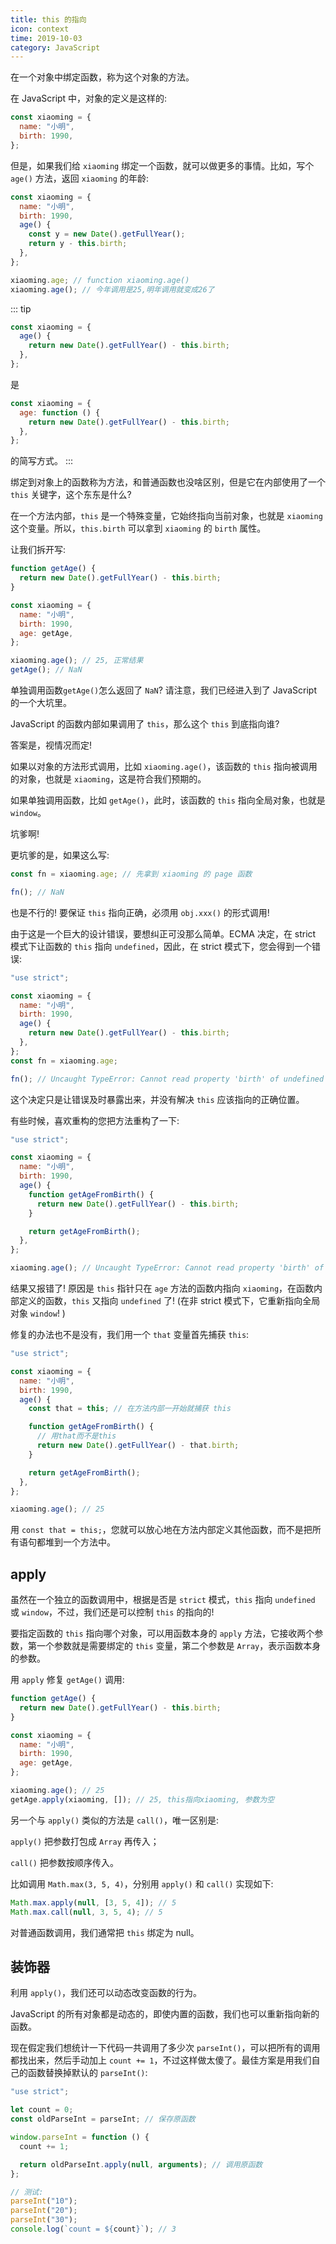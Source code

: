 ```yaml
---
title: this 的指向
icon: context
time: 2019-10-03
category: JavaScript
---
```


在一个对象中绑定函数，称为这个对象的方法。

在 JavaScript 中，对象的定义是这样的:

```js
const xiaoming = {
  name: "小明",
  birth: 1990,
};
```

但是，如果我们给 `xiaoming` 绑定一个函数，就可以做更多的事情。比如，写个 `age()` 方法，返回 `xiaoming` 的年龄:

```js
const xiaoming = {
  name: "小明",
  birth: 1990,
  age() {
    const y = new Date().getFullYear();
    return y - this.birth;
  },
};

xiaoming.age; // function xiaoming.age()
xiaoming.age(); // 今年调用是25,明年调用就变成26了
```

::: tip

```js
const xiaoming = {
  age() {
    return new Date().getFullYear() - this.birth;
  },
};
```

是

```js
const xiaoming = {
  age: function () {
    return new Date().getFullYear() - this.birth;
  },
};
```

的简写方式。
:::

绑定到对象上的函数称为方法，和普通函数也没啥区别，但是它在内部使用了一个 `this` 关键字，这个东东是什么?

在一个方法内部，`this` 是一个特殊变量，它始终指向当前对象，也就是 `xiaoming` 这个变量。所以，`this.birth` 可以拿到 `xiaoming` 的 `birth` 属性。

让我们拆开写:

```js
function getAge() {
  return new Date().getFullYear() - this.birth;
}

const xiaoming = {
  name: "小明",
  birth: 1990,
  age: getAge,
};

xiaoming.age(); // 25, 正常结果
getAge(); // NaN
```

单独调用函数`getAge()`怎么返回了 `NaN`? 请注意，我们已经进入到了 JavaScript 的一个大坑里。

JavaScript 的函数内部如果调用了 `this`，那么这个 `this` 到底指向谁?

答案是，视情况而定!

如果以对象的方法形式调用，比如 `xiaoming.age()`，该函数的 `this` 指向被调用的对象，也就是 `xiaoming`，这是符合我们预期的。

如果单独调用函数，比如 `getAge()`，此时，该函数的 `this` 指向全局对象，也就是 `window`。

坑爹啊!

更坑爹的是，如果这么写:

```js
const fn = xiaoming.age; // 先拿到 xiaoming 的 page 函数

fn(); // NaN
```

也是不行的! 要保证 `this` 指向正确，必须用 `obj.xxx()` 的形式调用!

由于这是一个巨大的设计错误，要想纠正可没那么简单。ECMA 决定，在 strict 模式下让函数的 `this` 指向 `undefined`，因此，在 strict 模式下，您会得到一个错误:

```js
"use strict";

const xiaoming = {
  name: "小明",
  birth: 1990,
  age() {
    return new Date().getFullYear() - this.birth;
  },
};
const fn = xiaoming.age;

fn(); // Uncaught TypeError: Cannot read property 'birth' of undefined
```

这个决定只是让错误及时暴露出来，并没有解决 `this` 应该指向的正确位置。

有些时候，喜欢重构的您把方法重构了一下:

```js
"use strict";

const xiaoming = {
  name: "小明",
  birth: 1990,
  age() {
    function getAgeFromBirth() {
      return new Date().getFullYear() - this.birth;
    }

    return getAgeFromBirth();
  },
};

xiaoming.age(); // Uncaught TypeError: Cannot read property 'birth' of undefined
```

结果又报错了! 原因是 `this` 指针只在 `age` 方法的函数内指向 `xiaoming`，在函数内部定义的函数，`this` 又指向 `undefined` 了! (在非 strict 模式下，它重新指向全局对象 `window`! )

修复的办法也不是没有，我们用一个 `that` 变量首先捕获 `this`:

```js
"use strict";

const xiaoming = {
  name: "小明",
  birth: 1990,
  age() {
    const that = this; // 在方法内部一开始就捕获 this

    function getAgeFromBirth() {
      // 用that而不是this
      return new Date().getFullYear() - that.birth;
    }

    return getAgeFromBirth();
  },
};

xiaoming.age(); // 25
```

用 `const that = this;`，您就可以放心地在方法内部定义其他函数，而不是把所有语句都堆到一个方法中。

## apply

虽然在一个独立的函数调用中，根据是否是 `strict` 模式，`this` 指向 `undefined` 或 `window`，不过，我们还是可以控制 `this` 的指向的!

要指定函数的 `this` 指向哪个对象，可以用函数本身的 `apply` 方法，它接收两个参数，第一个参数就是需要绑定的 `this` 变量，第二个参数是 `Array`，表示函数本身的参数。

用 `apply` 修复 `getAge()` 调用:

```js
function getAge() {
  return new Date().getFullYear() - this.birth;
}

const xiaoming = {
  name: "小明",
  birth: 1990,
  age: getAge,
};

xiaoming.age(); // 25
getAge.apply(xiaoming, []); // 25, this指向xiaoming, 参数为空
```

另一个与 `apply()` 类似的方法是 `call()`，唯一区别是:

`apply()` 把参数打包成 `Array` 再传入；

`call()` 把参数按顺序传入。

比如调用 `Math.max(3, 5, 4)`，分别用 `apply()` 和 `call()` 实现如下:

```js
Math.max.apply(null, [3, 5, 4]); // 5
Math.max.call(null, 3, 5, 4); // 5
```

对普通函数调用，我们通常把 `this` 绑定为 null。

## 装饰器

利用 `apply()`，我们还可以动态改变函数的行为。

JavaScript 的所有对象都是动态的，即使内置的函数，我们也可以重新指向新的函数。

现在假定我们想统计一下代码一共调用了多少次 `parseInt()`，可以把所有的调用都找出来，然后手动加上 `count += 1`，不过这样做太傻了。最佳方案是用我们自己的函数替换掉默认的 `parseInt()`:

```js
"use strict";

let count = 0;
const oldParseInt = parseInt; // 保存原函数

window.parseInt = function () {
  count += 1;

  return oldParseInt.apply(null, arguments); // 调用原函数
};

// 测试:
parseInt("10");
parseInt("20");
parseInt("30");
console.log(`count = ${count}`); // 3
```
